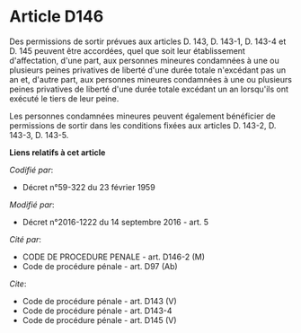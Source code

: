 # Article D146

Des permissions de sortir prévues aux articles D. 143, D. 143-1, D. 143-4 et D. 145 peuvent être accordées, quel que soit
leur établissement d'affectation, d'une part, aux personnes mineures condamnées à une ou plusieurs peines privatives de
liberté d'une durée totale n'excédant pas un an et, d'autre part, aux personnes mineures condamnées à une ou plusieurs peines
privatives de liberté d'une durée totale excédant un an lorsqu'ils ont exécuté le tiers de leur peine. 

Les personnes condamnées mineures peuvent également bénéficier de permissions de sortir dans les conditions fixées aux
articles D. 143-2, D. 143-3, D. 143-5.

**Liens relatifs à cet article**

_Codifié par_:

  - Décret n°59-322 du 23 février 1959

_Modifié par_:

  - Décret n°2016-1222 du 14 septembre 2016 - art. 5

_Cité par_:

  - CODE DE PROCEDURE PENALE - art. D146-2 (M)
  - Code de procédure pénale - art. D97 (Ab)

_Cite_:

  - Code de procédure pénale - art. D143 (V)
  - Code de procédure pénale - art. D143-4
  - Code de procédure pénale - art. D145 (V)
